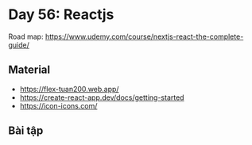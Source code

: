# Day 56: Reactjs

Road map: https://www.udemy.com/course/nextjs-react-the-complete-guide/

## Material

- https://flex-tuan200.web.app/
- https://create-react-app.dev/docs/getting-started
- https://icon-icons.com/

## Bài tập
